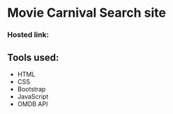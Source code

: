 # Movie Carnival Search site

### Hosted link:

## Tools used:
* HTML
* CSS
* Bootstrap
* JavaScript
* OMDB API
